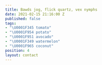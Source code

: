 ```yaml
---
title: Bawds jog, flick quartz, vex nymphs
date: 2021-02-15 21:16:00 Z
published: false
tags:
- "\U0001F345 tomato"
- "\U0001F954 potato"
- "\U0001F951 avocado"
- "\U0001F349 watermelon"
- "\U0001F965 coconut"
position: 4
layout: contact
---
```


